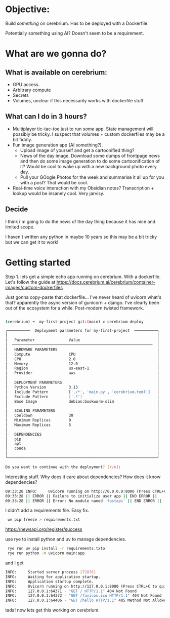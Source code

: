 # Objective:

Build *something* on cerebrium. Has to be deployed with a Dockerfile. 

Potentially something using AI? Doesn't seem to be a requirement.

# What are we gonna do?

## What is available on cerebrium:
- GPU access. 
- Arbitrary compute
- Secrets
- Volumes, unclear if this necessarily works with dockerfile stuff


## What can I do in 3 hours?
- Multiplayer tic-tac-toe just to run *some* app. State management will possibly be tricky. I suspect that volumes + custom dockerfiles may be a bit fiddly.
- Fun image generation app (AI something?). 
  - Upload image of yourself and get a cartoonified thing?
  - News of the day image. Download some dumps of frontpage news and then do some image generation to do some cartoonification of it? Would be cool to wake up with a new background photo every day.
  - Pull your GOogle Photos for the week and summarise it all up for you with a post? That would be cool.
- Real-time voice interaction with my Obsidian notes? Transcription + lookup would be insanely cool. Very jarvisy.

## Decide

I think i'm going to do the news of the day thing because it has nice and limited scope.

I haven't written any python in maybe 10 years so this may be a bit tricky but we can get it to work!


# Getting started

Step 1. lets get a simple echo app running on cerebrium. With a dockerfile. Let's follow the guide at https://docs.cerebrium.ai/cerebrium/container-images/custom-dockerfiles

Just gonna copy-paste that dockerfile... I've never heard of uvicorn what's that? apparently the async version of gunicorn + django. I've clearly been out of the ecosystem for a while. Post-modern twisted framework.

```bash

(cerebrium) ➜  my-first-project git:(main) ✗ cerebrium deploy

╭──────────  Deployment parameters for my-first-project  ──────────╮
│                                                                  │
│   Parameter               Value                                  │
│  ──────────────────────────────────────────────────────────────  │
│   HARDWARE PARAMETERS                                            │
│   Compute                 CPU                                    │
│   CPU                     2.0                                    │
│   Memory                  12.0                                   │
│   Region                  us-east-1                              │
│   Provider                aws                                    │
│                                                                  │
│   DEPLOYMENT PARAMETERS                                          │
│   Python Version          3.13                                   │
│   Include Pattern         ['./*', 'main.py', 'cerebrium.toml']   │
│   Exclude Pattern         ['.*']                                 │
│   Base Image              debian:bookworm-slim                   │
│                                                                  │
│   SCALING PARAMETERS                                             │
│   Cooldown                30                                     │
│   Minimum Replicas        0                                      │
│   Maximum Replicas        5                                      │
│                                                                  │
│   DEPENDENCIES                                                   │
│   pip                                                            │
│   apt                                                            │
│   conda                                                          │
│                                                                  │
╰──────────────────────────────────────────────────────────────────╯

Do you want to continue with the deployment? [Y/n]:
```

Interesting stuff. Why does it care about dependencies? How does it know dependencies?

```bash
09:33:28 INFO:     Uvicorn running on http://0.0.0.0:8000 (Press CTRL+C to quit)
09:33:28 || ERROR || Failure to initialize user app || END ERROR ||
09:33:28 || ERROR || Error: No module named 'fastapi' || END ERROR ||
```

I didn't add a requirements file. Easy fix.

```bash
 uv pip freeze > requirements.txt
 ```


 https://newsapi.org/register/success

 use rye to install python and uv to manage dependencies. 

```bash
 rye run uv pip install -r requirements.txto
 rye run python -m uvicorn main:app
 ```

 and I get

 ```bash
 INFO:     Started server process [72876]
INFO:     Waiting for application startup.
INFO:     Application startup complete.
INFO:     Uvicorn running on http://127.0.0.1:8000 (Press CTRL+C to quit)
INFO:     127.0.0.1:64371 - "GET / HTTP/1.1" 404 Not Found
INFO:     127.0.0.1:64372 - "GET /favicon.ico HTTP/1.1" 404 Not Found
INFO:     127.0.0.1:64406 - "GET /hello HTTP/1.1" 405 Method Not Allowed
 ```

 tada! now lets get this working on cerebrium.